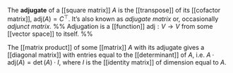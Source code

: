 
The **adjugate** of a [[square matrix]] $A$ is the [[transpose]] of its [[cofactor matrix]], $\mathrm{adj}(A)=C^{\top}$. It’s also known as *adjugate matrix* or, occasionally *adjunct matrix*.
%% Adjugation is a [[function]] $\mathrm{adj}:V \to V$ from some [[vector space]] to itself. %%

The [[matrix product]] of some [[matrix]] $A$ with its adjugate gives a [[diagonal matrix]] with entries equal to the [[determinant]] of $A$, i.e. $A \cdot \mathrm{adj}(A) = \det(A) \cdot I$, where $I$ is the [[identity matrix]] of dimension equal to $A$.